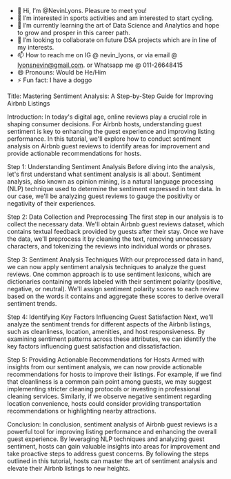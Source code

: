 - 👋 Hi, I’m @NevinLyons. Pleasure to meet you!
- 👀 I’m interested in sports activities and am interested to start cycling.
- 🌱 I’m currently learning the art of Data Science and Analytics and hope to grow and prosper in this career path.
- 💞️ I’m looking to collaborate on future DSA projects which are in line of my interests.
- 📫 How to reach me on IG @ nevin_lyons, or via email @ lyonsnevin@gmail.com. or Whatsapp me @ 011-26648415
- 😄 Pronouns: Would be He/Him
- ⚡ Fun fact: I have a doggo

<!---
NevinLyons/NevinLyons is a ✨ special ✨ repository because its `README.md` (this file) appears on your GitHub profile.
You can click the Preview link to take a look at your changes.
--->
Title: Mastering Sentiment Analysis: A Step-by-Step Guide for Improving Airbnb Listings

Introduction:
In today's digital age, online reviews play a crucial role in shaping consumer decisions. For Airbnb hosts, understanding guest sentiment is key to enhancing the guest experience and improving listing performance. In this tutorial, we'll explore how to conduct sentiment analysis on Airbnb guest reviews to identify areas for improvement and provide actionable recommendations for hosts.

Step 1: Understanding Sentiment Analysis
Before diving into the analysis, let's first understand what sentiment analysis is all about. Sentiment analysis, also known as opinion mining, is a natural language processing (NLP) technique used to determine the sentiment expressed in text data. In our case, we'll be analyzing guest reviews to gauge the positivity or negativity of their experiences.

Step 2: Data Collection and Preprocessing
The first step in our analysis is to collect the necessary data. We'll obtain Airbnb guest reviews dataset, which contains textual feedback provided by guests after their stay. Once we have the data, we'll preprocess it by cleaning the text, removing unnecessary characters, and tokenizing the reviews into individual words or phrases.

Step 3: Sentiment Analysis Techniques
With our preprocessed data in hand, we can now apply sentiment analysis techniques to analyze the guest reviews. One common approach is to use sentiment lexicons, which are dictionaries containing words labeled with their sentiment polarity (positive, negative, or neutral). We'll assign sentiment polarity scores to each review based on the words it contains and aggregate these scores to derive overall sentiment trends.

Step 4: Identifying Key Factors Influencing Guest Satisfaction
Next, we'll analyze the sentiment trends for different aspects of the Airbnb listings, such as cleanliness, location, amenities, and host responsiveness. By examining sentiment patterns across these attributes, we can identify the key factors influencing guest satisfaction and dissatisfaction.

Step 5: Providing Actionable Recommendations for Hosts
Armed with insights from our sentiment analysis, we can now provide actionable recommendations for hosts to improve their listings. For example, if we find that cleanliness is a common pain point among guests, we may suggest implementing stricter cleaning protocols or investing in professional cleaning services. Similarly, if we observe negative sentiment regarding location convenience, hosts could consider providing transportation recommendations or highlighting nearby attractions.

Conclusion:
In conclusion, sentiment analysis of Airbnb guest reviews is a powerful tool for improving listing performance and enhancing the overall guest experience. By leveraging NLP techniques and analyzing guest sentiment, hosts can gain valuable insights into areas for improvement and take proactive steps to address guest concerns. By following the steps outlined in this tutorial, hosts can master the art of sentiment analysis and elevate their Airbnb listings to new heights.

